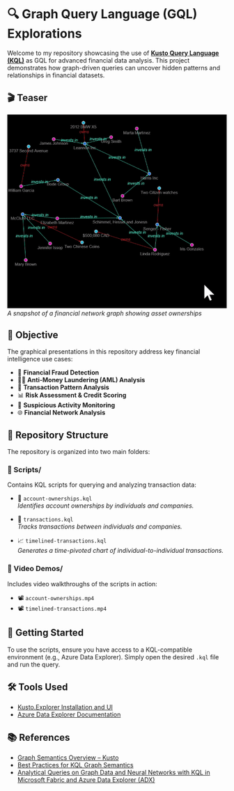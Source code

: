 # 🔍 Graph Query Language (GQL) Explorations
Welcome to my repository showcasing the use of [**Kusto Query Language (KQL)**](https://learn.microsoft.com/en-us/kusto/query/?view=microsoft-fabric) as GQL for advanced financial data analysis. This project demonstrates how graph-driven queries can uncover hidden patterns and relationships in financial datasets.

## 🎬 Teaser
![](https://github.com/tezzytezzy/graphical-financial-data-analysis/blob/main/sample.gif)  
*A snapshot of a financial network graph showing asset ownerships*

## 🎯 Objective  
The graphical presentations in this repository address key financial intelligence use cases:

- 💸 **Financial Fraud Detection**
- 🕵️‍♂️ **Anti-Money Laundering (AML) Analysis**
- 🔁 **Transaction Pattern Analysis**
- 📊 **Risk Assessment & Credit Scoring**
- 🚨 **Suspicious Activity Monitoring**
- 🌐 **Financial Network Analysis**

## 📂 Repository Structure

The repository is organized into two main folders:

### 📜 Scripts/

Contains KQL scripts for querying and analyzing transaction data:

- 🧮 `account-ownerships.kql`  
  *Identifies account ownerships by individuals and companies.*

- 🔁 `transactions.kql`  
  *Tracks transactions between individuals and companies.*

- 📈 `timelined-transactions.kql`  
  *Generates a time-pivoted chart of individual-to-individual transactions.*

### 🎥 Video Demos/

Includes video walkthroughs of the scripts in action:

- 📽️ `account-ownerships.mp4`  
- 📽️ `timelined-transactions.mp4`
  

## 🚀 Getting Started

To use the scripts, ensure you have access to a KQL-compatible environment (e.g., Azure Data Explorer). Simply open the desired `.kql` file and run the query.

## 🛠️ Tools Used

- [Kusto.Explorer Installation and UI](https://learn.microsoft.com/en-us/kusto/tools/kusto-explorer?view=microsoft-fabric)
- [Azure Data Explorer Documentation](https://learn.microsoft.com/en-us/azure/data-explorer/)

## 📚 References

- [Graph Semantics Overview – Kusto](https://learn.microsoft.com/en-us/kusto/query/graph-semantics-overview?view=microsoft-fabric)
- [Best Practices for KQL Graph Semantics](https://kql.how/query/graph-operators/graph-best-practices/)
- [Analytical Queries on Graph Data and Neural Networks with KQL in Microsoft Fabric and Azure Data Explorer (ADX)](https://blog.n-dimensions.de/en/articles/kql/kql_graph)
